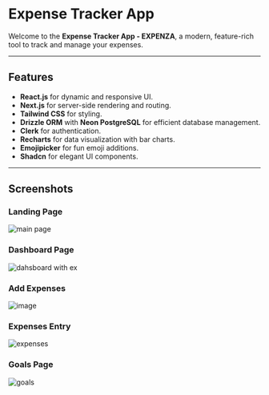# Expense Tracker App

Welcome to the **Expense Tracker App - EXPENZA**, a modern, feature-rich tool to track and manage your expenses.

---

## Features
- **React.js** for dynamic and responsive UI.
- **Next.js** for server-side rendering and routing.
- **Tailwind CSS** for styling.
- **Drizzle ORM** with **Neon PostgreSQL** for efficient database management.
- **Clerk** for authentication.
- **Recharts** for data visualization with bar charts.
- **Emojipicker** for fun emoji additions.
- **Shadcn** for elegant UI components.

---

## Screenshots

### Landing Page
![main page](https://github.com/user-attachments/assets/0b2bdc01-7f16-4994-bdbf-efeba9c75194)

### Dashboard Page
![dahsboard with ex](https://github.com/user-attachments/assets/a9d15df7-befd-4309-8e21-a2a16c1a581a)

### Add Expenses
![image](https://github.com/user-attachments/assets/046acf3d-3373-4cf3-a649-313d9f1c11ab)

### Expenses Entry
![expenses](https://github.com/user-attachments/assets/160560af-69a8-4d6f-aad1-7292d53121e2)

### Goals Page
![goals](https://github.com/user-attachments/assets/722d012f-c830-4b32-a8a9-8d534c2cdf35)


